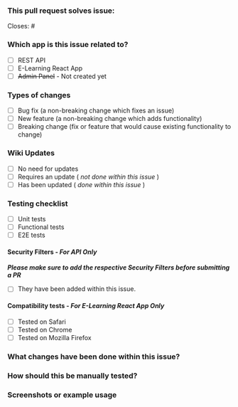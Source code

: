 ### This pull request solves issue:

Closes: #<!-- Insert issue number here -->

### Which app is this issue related to?

- [ ] REST API
- [ ] E-Learning React App
- [ ] ~~Admin Panel~~ - Not created yet

### Types of changes

- [ ] Bug fix (a non-breaking change which fixes an issue)
- [ ] New feature (a non-breaking change which adds functionality)
- [ ] Breaking change (fix or feature that would cause existing functionality to change)

### Wiki Updates

- [ ] No need for updates
- [ ] Requires an update ( _not done within this issue_ )
- [ ] Has been updated ( _done within this issue_ )

### Testing checklist

- [ ] Unit tests
- [ ] Functional tests
- [ ] E2E tests

#### Security Filters - **_For API Only_**
**_Please make sure to add the respective Security Filters before submitting a PR_**
- [ ] They have been added within this issue.

#### Compatibility tests - **_For E-Learning React App Only_**

- [ ] Tested on Safari
- [ ] Tested on Chrome
- [ ] Tested on Mozilla Firefox

### What changes have been done within this issue?

<!--- Write a short summary here -->

### How should this be manually tested?

<!--- Write the steps here -->

### Screenshots or example usage

<!--- Insert images here -->
